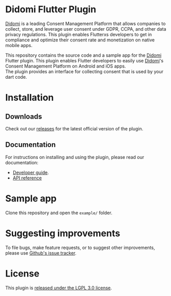 Didomi Flutter Plugin
==============================

[Didomi](https://www.didomi.io) is a leading Consent Management Platform that allows companies to collect, store, and leverage user consent under GDPR, CCPA, and other data privacy regulations. This plugin enables Flutterxs developers to get in compliance and optimize their consent rate and monetization on native mobile apps.

This repository contains the source code and a sample app for the [Didomi](https://www.didomi.io) Flutter
plugin. This plugin enables Flutter developers to easily use [Didomi](https://www.didomi.io)'s Consent Management Platform on Android and iOS apps.  
The plugin provides an interface for collecting consent that is used by your dart code.

# Installation

## Downloads

Check out our [releases](https://github.com/didomi/flutter/releases) for the latest official version of the plugin.

## Documentation

For instructions on installing and using the plugin, please read our documentation:

- [Developer guide](https://developers.didomi.io/cmp/flutter).
- [API reference](https://developers.didomi.io/cmp/flutter/reference)

# Sample app

Clone this repository and open the `example/` folder.

# Suggesting improvements

To file bugs, make feature requests, or to suggest other improvements,
please use [Github's issue tracker](https:////github.com/didomi/flutter/issues).

# License

This plugin is [released under the LGPL 3.0 license](LICENSE.md).

